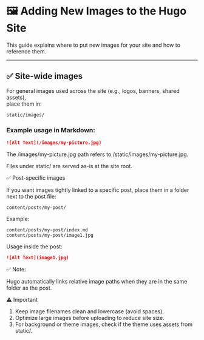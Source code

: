 # 🖼 Adding New Images to the Hugo Site

This guide explains where to put new images for your site and how to reference them.

---

## ✅ Site-wide images

For general images used across the site (e.g., logos, banners, shared assets),  
place them in:

`static/images/`


### Example usage in Markdown:
```markdown
![Alt Text](/images/my-picture.jpg)
```
The /images/my-picture.jpg path refers to /static/images/my-picture.jpg.

Files under static/ are served as-is at the site root.

✅ Post-specific images

If you want images tightly linked to a specific post,
place them in a folder next to the post file:

`content/posts/my-post/`

Example:

```
content/posts/my-post/index.md
content/posts/my-post/image1.jpg
```

Usage inside the post:
```markdown
![Alt Text](image1.jpg)
```

✅ Note:

Hugo automatically links relative image paths when they are in the same folder as the post.

⚠ Important
1. Keep image filenames clean and lowercase (avoid spaces).
2. Optimize large images before uploading to reduce site size.
3. For background or theme images, check if the theme uses assets from static/.

